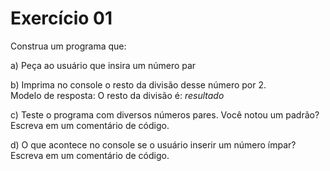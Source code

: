 # Exercício 01

Construa um programa que:

a) Peça ao usuário que insira um número par

b) Imprima no console o resto da divisão desse número por 2.
<br>
Modelo de resposta: O resto da divisão é: _resultado_

c) Teste o programa com diversos números pares. Você notou um padrão? Escreva em um comentário de código.

d) O que acontece no console se o usuário inserir um número ímpar? Escreva em um comentário de código.
